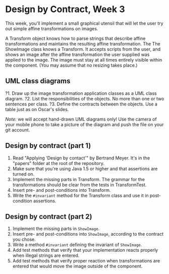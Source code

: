 # Design by Contract, Week 3 #

This week, you'll implement a small graphical utensil that will let the user try out simple affine transformations on images.

A Transform object knows how to parse strings that describe affine transformations and maintains the resulting affine transformation. The The ShowImage class knows a Transform. It accepts scripts from the user, and shows an image after the affine transformation the user supplied was applied to the image. The image must stay at all times entirely visible within the component. (You may assume that no resizing takes place.) 

## UML class diagrams ##
?1. Draw up the image transformation application classes as a UML class diagram. 
?2. List the responsibilities of the objects. No more than one or two sentences per class.
?3. Define the contracts between the objects. Use a table just as on Oscar's slides.

*Note:* we will accept hand-drawn UML diagrams only! Use the camera of your mobile phone to take a picture of the diagram and push the file on your git account.

## Design by contract (part 1) ##
1. Read "Applying 'Design by contact'" by Bertrand Meyer. It's in the "papers" folder at the root of the repository.
2. Make sure that you're using Java 1.5 or higher and that assertions are turned on.
3. Implement the missing parts in Transform. The grammar for the transformations should be clear from the tests in TransformTest.
4. Insert pre- and post-conditions into Transform.
5. Write the `#invariant` method for the Transform class and use it in post-condition assertions.


## Design by contract (part 2) ##
1. Implement the missing parts in `ShowImage`.
2. Insert pre- and post-conditions into `ShowImage`, according to the contract you chose.
3. Write a method `#invariant` defining the invariant of  `ShowImage`.
4. Add test methods that verify that your implementation reacts properly when illegal strings are entered.
5. Add test methods that verify proper reaction when transformations are entered that would move the image outside of the component.

